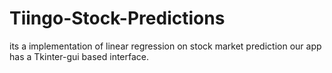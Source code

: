 # Tiingo-Stock-Predictions
its a implementation of linear regression on stock market prediction our app has a Tkinter-gui based interface.
